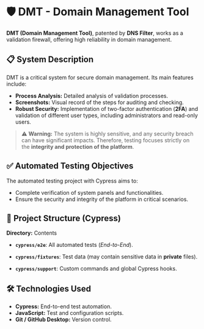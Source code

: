 # 🛡️ DMT - Domain Management Tool

**DMT (Domain Management Tool)**, patented by **DNS Filter**, works as a validation firewall, offering high reliability in domain management.

## 📋 System Description

DMT is a critical system for secure domain management. Its main features include:

* **Process Analysis:** Detailed analysis of validation processes.
* **Screenshots:** Visual record of the steps for auditing and checking.
* **Robust Security:** Implementation of two-factor authentication (**2FA**) and validation of different user types, including administrators and read-only users.

> ⚠️ **Warning:** The system is highly sensitive, and any security breach can have significant impacts. Therefore, testing focuses strictly on the **integrity and protection of the platform**.

## ✅ Automated Testing Objectives

The automated testing project with Cypress aims to:

* Complete verification of system panels and functionalities.
* Ensure the security and integrity of the platform in critical scenarios.

## 📂 Project Structure (Cypress)

**Directory:** Contents
* **`cypress/e2e`**: All automated tests (*End-to-End*).

* **`cypress/fixtures`**: Test data (may contain sensitive data in **private** files).
* **`cypress/support`**: Custom commands and global Cypress hooks.

## 🛠️ Technologies Used

* **Cypress:** End-to-end test automation.
* **JavaScript:** Test and configuration scripts.
* **Git / GitHub Desktop:** Version control.
